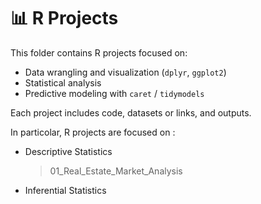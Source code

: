 # 📊 R Projects 

This folder contains R projects focused on:
- Data wrangling and visualization (`dplyr`, `ggplot2`)
- Statistical analysis
- Predictive modeling with `caret` / `tidymodels`

Each project includes code, datasets or links, and outputs.

In particolar, R projects are focused on : 
- Descriptive Statistics
  > 01_Real_Estate_Market_Analysis
- Inferential Statistics 
